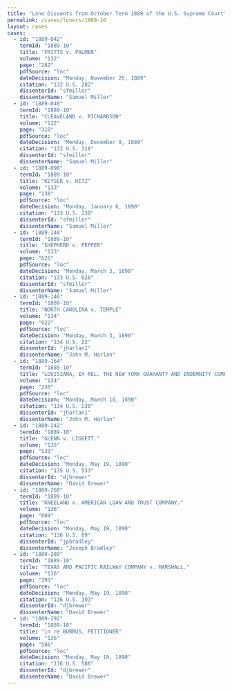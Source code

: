 ```yaml
---
title: "Lone Dissents from October Term 1889 of the U.S. Supreme Court"
permalink: /cases/loners/1889-10
layout: cases
cases:
  - id: "1889-042"
    termId: "1889-10"
    title: "FRITTS v. PALMER"
    volume: "132"
    page: "282"
    pdfSource: "loc"
    dateDecision: "Monday, November 25, 1889"
    citation: "132 U.S. 282"
    dissenterId: "sfmiller"
    dissenterName: "Samuel Miller"
  - id: "1889-046"
    termId: "1889-10"
    title: "CLEAVELAND v. RICHARDSON"
    volume: "132"
    page: "318"
    pdfSource: "loc"
    dateDecision: "Monday, December 9, 1889"
    citation: "132 U.S. 318"
    dissenterId: "sfmiller"
    dissenterName: "Samuel Miller"
  - id: "1889-098"
    termId: "1889-10"
    title: "KEYSER v. HITZ"
    volume: "133"
    page: "138"
    pdfSource: "loc"
    dateDecision: "Monday, January 6, 1890"
    citation: "133 U.S. 138"
    dissenterId: "sfmiller"
    dissenterName: "Samuel Miller"
  - id: "1889-140"
    termId: "1889-10"
    title: "SHEPHERD v. PEPPER"
    volume: "133"
    page: "626"
    pdfSource: "loc"
    dateDecision: "Monday, March 3, 1890"
    citation: "133 U.S. 626"
    dissenterId: "sfmiller"
    dissenterName: "Samuel Miller"
  - id: "1889-146"
    termId: "1889-10"
    title: "NORTH CAROLINA v. TEMPLE"
    volume: "134"
    page: "022"
    pdfSource: "loc"
    dateDecision: "Monday, March 3, 1890"
    citation: "134 U.S. 22"
    dissenterId: "jharlan1"
    dissenterName: "John M. Harlan"
  - id: "1889-164"
    termId: "1889-10"
    title: "LOUISIANA, EX REL. THE NEW YORK GUARANTY AND INDEMNITY COMPANY, v. STEELE"
    volume: "134"
    page: "230"
    pdfSource: "loc"
    dateDecision: "Monday, March 10, 1890"
    citation: "134 U.S. 230"
    dissenterId: "jharlan1"
    dissenterName: "John M. Harlan"
  - id: "1889-242"
    termId: "1889-10"
    title: "GLENN v. LIGGETT."
    volume: "135"
    page: "533"
    pdfSource: "loc"
    dateDecision: "Monday, May 19, 1890"
    citation: "135 U.S. 533"
    dissenterId: "djbrewer"
    dissenterName: "David Brewer"
  - id: "1889-260"
    termId: "1889-10"
    title: "KNEELAND v. AMERICAN LOAN AND TRUST COMPANY."
    volume: "136"
    page: "089"
    pdfSource: "loc"
    dateDecision: "Monday, May 19, 1890"
    citation: "136 U.S. 89"
    dissenterId: "jpbradley"
    dissenterName: "Joseph Bradley"
  - id: "1889-280"
    termId: "1889-10"
    title: "TEXAS AND PACIFIC RAILWAY COMPANY v. MARSHALL."
    volume: "136"
    page: "393"
    pdfSource: "loc"
    dateDecision: "Monday, May 19, 1890"
    citation: "136 U.S. 393"
    dissenterId: "djbrewer"
    dissenterName: "David Brewer"
  - id: "1889-292"
    termId: "1889-10"
    title: "in re BURRUS, PETITIONER"
    volume: "136"
    page: "586"
    pdfSource: "loc"
    dateDecision: "Monday, May 19, 1890"
    citation: "136 U.S. 586"
    dissenterId: "djbrewer"
    dissenterName: "David Brewer"
---
```

